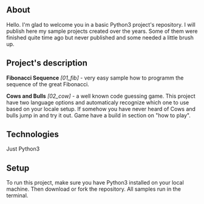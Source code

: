 ## About
Hello. I'm glad to welcome you in a basic Python3 project's repository.
I will publish here my sample projects created over the years. Some of them were finished quite time ago but never published and some needed a little brush up.

## Project's description
__Fibonacci Sequence__ _[01_fib]_ - very easy sample how to programm the sequence of the great Fibonacci. 

__Cows and Bulls__ _[02_cow]_ - a well known code guessing game. This project have two language options and automaticaly recognize which one to use based on your locale setup.
If somehow you have never heard of Cows and bulls jump in and try it out. Game have a build in section on "how to play".

	
## Technologies
Just Python3
	
## Setup
To run this project, make sure you have Python3 installed on your local machine.
Then download or fork the repository. All samples run in the terminal.